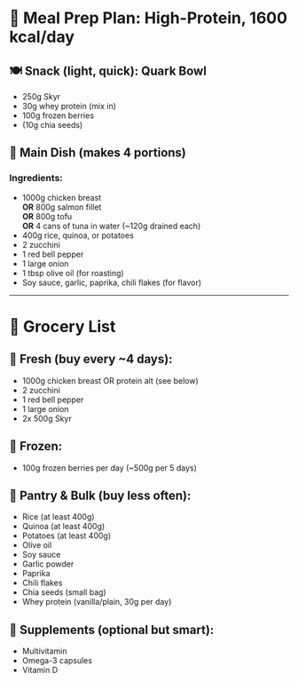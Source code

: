 
# 🥣 Meal Prep Plan: High-Protein, 1600 kcal/day

## 🍽️ Snack (light, quick): Quark Bowl
- 250g Skyr
- 30g whey protein (mix in)
- 100g frozen berries
- (10g chia seeds)

## 🍛 Main Dish (makes 4 portions)
### Ingredients:
- 1000g chicken breast  
  **OR** 800g salmon fillet  
  **OR** 800g tofu  
  **OR** 4 cans of tuna in water (~120g drained each)
- 400g rice, quinoa, or potatoes
- 2 zucchini
- 1 red bell pepper
- 1 large onion
- 1 tbsp olive oil (for roasting)
- Soy sauce, garlic, paprika, chili flakes (for flavor)

---

# 🛒 Grocery List

## 🥬 Fresh (buy every ~4 days):
- 1000g chicken breast OR protein alt (see below)
- 2 zucchini
- 1 red bell pepper
- 1 large onion
- 2x 500g Skyr

## 🧊 Frozen:
- 100g frozen berries per day (~500g per 5 days)

## 🥫 Pantry & Bulk (buy less often):
- Rice (at least 400g)
- Quinoa (at least 400g)
- Potatoes (at least 400g)
- Olive oil
- Soy sauce
- Garlic powder
- Paprika
- Chili flakes
- Chia seeds (small bag)
- Whey protein (vanilla/plain, 30g per day)

## 🧪 Supplements (optional but smart):
- Multivitamin
- Omega-3 capsules
- Vitamin D



